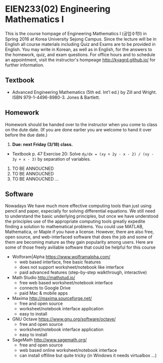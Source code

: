 # EIEN233(02) Engineering Mathematics I
This is the course hompage of Engineering Mathematics I (공업수학I) in Spring 2016 at Korea University Sejong Campus.
Since the lecture will be in English all course materials including Quiz and Exams are to be provided in English.
You may write in Korean, as well as in English, for the answers to the homework, quiz, and exam questions.
For office hours and to schedule an appointment, visit the instructor's hompeage http://kyagrd.github.io/ for further information.

## Textbook
 * Advanced Engineering Mathematics (5th ed. Int'l ed.) by Zill and Wright. ISBN 979-1-4496-8980-3. Jones & Bartlett.

## Homework
Homework should be handed over to the instructor when you come to class on the dute date.
(If you are done earlier you are welcome to hand it over before the due date.)
 1. **Due: next Friday (3/18) class.**
  * Textbook p. 47 Exercise 20: Solve `dy/dx = (xy + 2y - x - 2) / (xy - 3y + x - 3)` by separation of variables.
 1. TO BE ANNOUCNED
 1. TO BE ANNOUCNED
 1. TO BE ANNOUCNED
...

## Software
Nowadays We have much more effective computing tools
than just using pencil and paper, especially for solving differential equations.
We still need to understand the basic underlying principles,
but once we have understood the principles use of the appropriate computing tools
greatly expedite finding a solution to mathematical problems.
You could use MATLAB, Mathematica, or Maple if you have a license.
However, there are also free, open source, and web-interfaced software
that does the job and some of them are becoming mature as they gain popularity among users.
Here are some of those freely aviliable software that could be helpful for this course
* Wolforam|Alpha https://www.wolframalpha.com/
  * web based interface, free basic features
  * does not support worksheet/notebook like interface
  * paid advanced features (step-by-step walkthrough, interactive)
* Math Studio http://mathstud.io/
  * free web based worksheet/notebook interface
  * connects to Google Drive
  * paid Mac & mobile apps
* Maxima http://maxima.sourceforge.net/
  * free and open source
  * worksheet/notebook interface application
  * easy to install
* GNU Octave https://www.gnu.org/software/octave/
  * free and open source
  * worksheet/notebook interface application
  * easy to install
* SageMath http://www.sagemath.org/
  * free and open source
  * web based online worksheet/notebook interface
  * can install offiline but quite tricky (in Windows it needs virtualbox ...)
